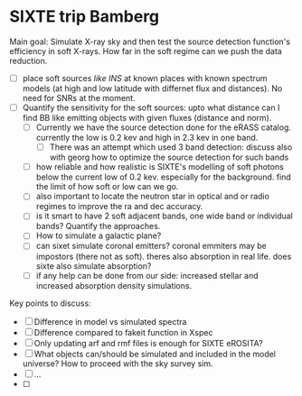# SIXTE trip Bamberg
Main goal: 
Simulate X-ray sky and then test the source detection function's efficiency in soft X-rays. How far in the soft regime can we push the data reduction.
- [ ] place soft sources *like INS* at known places with known spectrum models (at high and low latitude with differnet flux and distances). No need for SNRs at the moment. 
- [ ] Quantify the sensitivity for the soft sources: upto what distance can I find BB like emitting objects with given fluxes (distance and norm).
	- [ ] Currently we have the source detection done for the eRASS catalog. currently the low is 0.2 kev and high in 2.3 kev in one band.
		- [ ] There was an attempt which used 3 band detection:  discuss also with georg how to optimize the source detection for such bands
	- [ ] how reliable and how realistic is SIXTE's modelling of soft photons below the current low of 0.2 kev. especially for the background. find the limit of how soft or low can we go. 
	- [ ] also important to locate the neutron star in optical and or radio regimes to improve the ra and dec accuracy.
	- [ ] is it smart to have 2 soft adjacent bands, one wide band or individual bands? Quantify the approaches.
	- [ ] How to simulate a galactic plane?
	- [ ] can sixet simulate coronal emitters? coronal emmiters may be impostors (there not as soft). theres also absorption in real life. does sixte also simulate absorption?
	- [ ] if any help can be done from our side: increased stellar and increased absorption density simulations.

Key points to discuss:
- [ ] Difference in model vs simulated spectra
- [ ] Difference compared to fakeit function in Xspec
- [ ] Only updating arf and rmf files is enough for SIXTE eROSITA?
- [ ] What objects can/should be simulated and included in the model universe? How to proceed with the sky survey sim.
- [ ] ...
- [ ] 